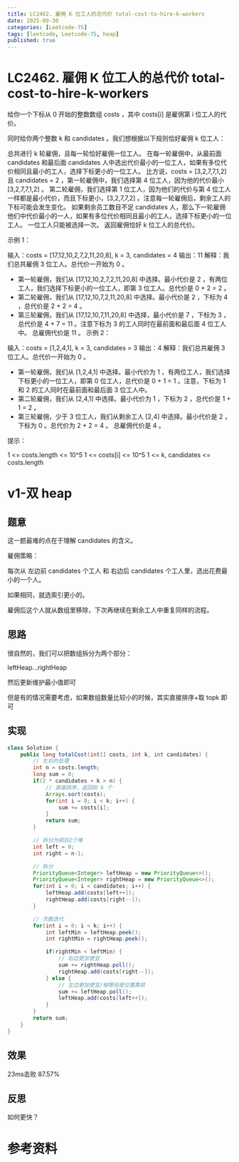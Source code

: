 ```yaml
---
title: LC2462. 雇佣 K 位工人的总代价 total-cost-to-hire-k-workers
date: 2025-09-30
categories: [Leetcode-75]
tags: [leetcode, Leetcode-75, heap]
published: true
---
```


# LC2462. 雇佣 K 位工人的总代价 total-cost-to-hire-k-workers

给你一个下标从 0 开始的整数数组 costs ，其中 costs[i] 是雇佣第 i 位工人的代价。

同时给你两个整数 k 和 candidates 。我们想根据以下规则恰好雇佣 k 位工人：

总共进行 k 轮雇佣，且每一轮恰好雇佣一位工人。
在每一轮雇佣中，从最前面 candidates 和最后面 candidates 人中选出代价最小的一位工人，如果有多位代价相同且最小的工人，选择下标更小的一位工人。
比方说，costs = [3,2,7,7,1,2] 且 candidates = 2 ，第一轮雇佣中，我们选择第 4 位工人，因为他的代价最小 [3,2,7,7,1,2] 。
第二轮雇佣，我们选择第 1 位工人，因为他们的代价与第 4 位工人一样都是最小代价，而且下标更小，[3,2,7,7,2] 。注意每一轮雇佣后，剩余工人的下标可能会发生变化。
如果剩余员工数目不足 candidates 人，那么下一轮雇佣他们中代价最小的一人，如果有多位代价相同且最小的工人，选择下标更小的一位工人。
一位工人只能被选择一次。
返回雇佣恰好 k 位工人的总代价。

 

示例 1：

输入：costs = [17,12,10,2,7,2,11,20,8], k = 3, candidates = 4
输出：11
解释：我们总共雇佣 3 位工人。总代价一开始为 0 。
- 第一轮雇佣，我们从 [17,12,10,2,7,2,11,20,8] 中选择。最小代价是 2 ，有两位工人，我们选择下标更小的一位工人，即第 3 位工人。总代价是 0 + 2 = 2 。
- 第二轮雇佣，我们从 [17,12,10,7,2,11,20,8] 中选择。最小代价是 2 ，下标为 4 ，总代价是 2 + 2 = 4 。
- 第三轮雇佣，我们从 [17,12,10,7,11,20,8] 中选择，最小代价是 7 ，下标为 3 ，总代价是 4 + 7 = 11 。注意下标为 3 的工人同时在最前面和最后面 4 位工人中。
总雇佣代价是 11 。
示例 2：

输入：costs = [1,2,4,1], k = 3, candidates = 3
输出：4
解释：我们总共雇佣 3 位工人。总代价一开始为 0 。
- 第一轮雇佣，我们从 [1,2,4,1] 中选择。最小代价为 1 ，有两位工人，我们选择下标更小的一位工人，即第 0 位工人，总代价是 0 + 1 = 1 。注意，下标为 1 和 2 的工人同时在最前面和最后面 3 位工人中。
- 第二轮雇佣，我们从 [2,4,1] 中选择。最小代价为 1 ，下标为 2 ，总代价是 1 + 1 = 2 。
- 第三轮雇佣，少于 3 位工人，我们从剩余工人 [2,4] 中选择。最小代价是 2 ，下标为 0 。总代价为 2 + 2 = 4 。
总雇佣代价是 4 。
 

提示：

1 <= costs.length <= 10^5 
1 <= costs[i] <= 10^5
1 <= k, candidates <= costs.length

# v1-双 heap

## 题意

这一题最难的点在于理解 candidates 的含义。

雇佣策略：

每次从 左边前 candidates 个工人 和 右边后 candidates 个工人里，选出花费最小的一个人。

如果相同，就选索引更小的。

雇佣后这个人就从数组里移除，下次再继续在剩余工人中重复同样的流程。

## 思路

很自然的，我们可以把数组拆分为两个部分：

leftHeap...rightHeap

然后更新维护最小值即可

但是有的情况需要考虑，如果数组数量比较小的时候，其实直接排序+取 topk 即可

## 实现

```java
class Solution {
    public long totalCost(int[] costs, int k, int candidates) {
        // 左右的处理
        int n = costs.length;
        long sum = 0;
        if(2 * candidates + k > n) {
            // 直接排序，返回前 k 个
            Arrays.sort(costs);
            for(int i = 0; i < k; i++) {
                sum += costs[i];
            }
            return sum;
        }

        // 拆分为前后2个堆
        int left = 0;
        int right = n-1;

        // 拆分
        PriorityQueue<Integer> leftHeap = new PriorityQueue<>();
        PriorityQueue<Integer> rightHeap = new PriorityQueue<>();
        for(int i = 0; i < candidates; i++) {
            leftHeap.add(costs[left++]);
            rightHeap.add(costs[right--]);
        }

        // 次数迭代
        for(int i = 0; i < k; i++) {
            int leftMin = leftHeap.peek();
            int rightMin = rightHeap.peek();

            if(rightMin < leftMin) {
                // 右边更加便宜
                sum += rightHeap.poll();
                rightHeap.add(costs[right--]);
            } else {
                // 左边更加便宜/相等但是位置靠前
                sum += leftHeap.poll();
                leftHeap.add(costs[left++]);    
            }
        }   
        return sum;
    }
}
```

## 效果

23ms击败 87.57%

## 反思

如何更快？





# 参考资料